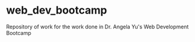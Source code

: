 # web_dev_bootcamp
Repository of work for the work done in Dr. Angela Yu's Web Development Bootcamp
